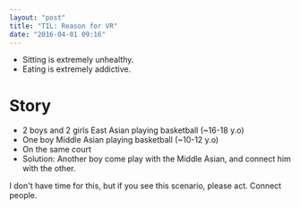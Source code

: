```yaml
---
layout: "post"
title: "TIL: Reason for VR"
date: "2016-04-01 09:16"
---
```


+ Sitting is extremely unhealthy.
+ Eating is extremely addictive.

# Story

+ 2 boys and 2 girls East Asian playing basketball (~16-18 y.o)
+ One boy Middle Asian playing basketball (~10-12 y.o)
+ On the same court
+ Solution: Another boy come play with the Middle Asian, and connect him with the other.

I don't have time for this, but if you see this scenario, please act. Connect people.
